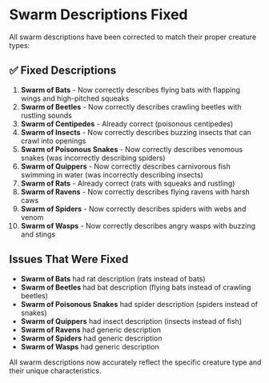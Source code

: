 # Swarm Descriptions Fixed

All swarm descriptions have been corrected to match their proper creature types:

## ✅ Fixed Descriptions

1. **Swarm of Bats** - Now correctly describes flying bats with flapping wings and high-pitched squeaks
2. **Swarm of Beetles** - Now correctly describes crawling beetles with rustling sounds
3. **Swarm of Centipedes** - Already correct (poisonous centipedes)
4. **Swarm of Insects** - Now correctly describes buzzing insects that can crawl into openings
5. **Swarm of Poisonous Snakes** - Now correctly describes venomous snakes (was incorrectly describing spiders)
6. **Swarm of Quippers** - Now correctly describes carnivorous fish swimming in water (was incorrectly describing insects)
7. **Swarm of Rats** - Already correct (rats with squeaks and rustling)
8. **Swarm of Ravens** - Now correctly describes flying ravens with harsh caws
9. **Swarm of Spiders** - Now correctly describes spiders with webs and venom
10. **Swarm of Wasps** - Now correctly describes angry wasps with buzzing and stings

## Issues That Were Fixed

- **Swarm of Bats** had rat description (rats instead of bats)
- **Swarm of Beetles** had bat description (flying bats instead of crawling beetles)
- **Swarm of Poisonous Snakes** had spider description (spiders instead of snakes)
- **Swarm of Quippers** had insect description (insects instead of fish)
- **Swarm of Ravens** had generic description
- **Swarm of Spiders** had generic description
- **Swarm of Wasps** had generic description

All swarm descriptions now accurately reflect the specific creature type and their unique characteristics. 